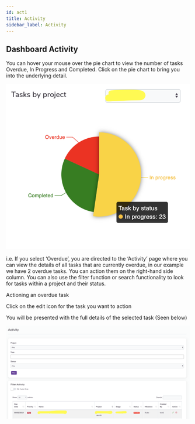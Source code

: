 ```yaml
---
id: act1
title: Activity
sidebar_label: Activity
---
```




## Dashboard Activity


You can hover your mouse over the pie chart to view the number of tasks Overdue, In Progress and Completed. Click on the pie chart to bring you into the underlying detail.

![Pie-Chart](/docs/assets/pie.png)

i.e. If you select ‘Overdue’, you are directed to the ‘Activity’ page where you can view the details of all tasks that are currently overdue, in our example we have 2 overdue tasks. You can action them on the right-hand side column. You can also use the filter function or search functionality to look for tasks within a project and their status.

Actioning an overdue task

Click on the edit icon for the task you want to action 

You will be presented with the full details of the selected task (Seen below)

![Activity](/docs/assets/activity.png)